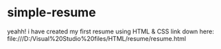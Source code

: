 # simple-resume
 yeahh! i have created my first resume using HTML & CSS
 link down here:
file:///D:/Visual%20Studio%20files/HTML/resume/resume.html

